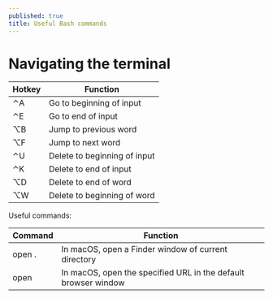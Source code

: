 ```yaml
---
published: true
title: Useful Bash commands
---
```

# Navigating the terminal

| Hotkey | Function |
|---|---|
| ⌃A | Go to beginning of input |
| ⌃E | Go to end of input |
| ⌥B | Jump to previous word |
| ⌥F | Jump to next word |
| ⌃U | Delete to beginning of input |
| ⌃K | Delete to end of input |
| ⌥D | Delete to end of word |
| ⌥W | Delete to beginning of word |

Useful commands:

| Command | Function |
|---|---|
| open . | In macOS, open a Finder window of current directory |
| open <url> | In macOS, open the specified URL in the default browser window |

